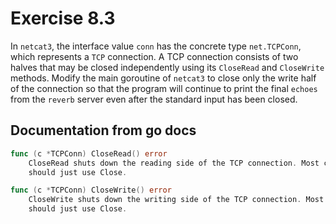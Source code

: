 # Exercise 8.3

 In `netcat3`, the interface value `conn` has the concrete type `net.TCPConn`, which represents a `TCP` connection. A TCP connection consists of two halves that may be closed independently using its `CloseRead` and `CloseWrite` methods. Modify the main goroutine of `netcat3` to close only the write half of the connection so that the program will continue to print the final  `echoes` from the `reverb` server even after the standard input has been closed.

## Documentation from go docs

```go
func (c *TCPConn) CloseRead() error
    CloseRead shuts down the reading side of the TCP connection. Most callers
    should just use Close.

func (c *TCPConn) CloseWrite() error
    CloseWrite shuts down the writing side of the TCP connection. Most callers
    should just use Close.
```
